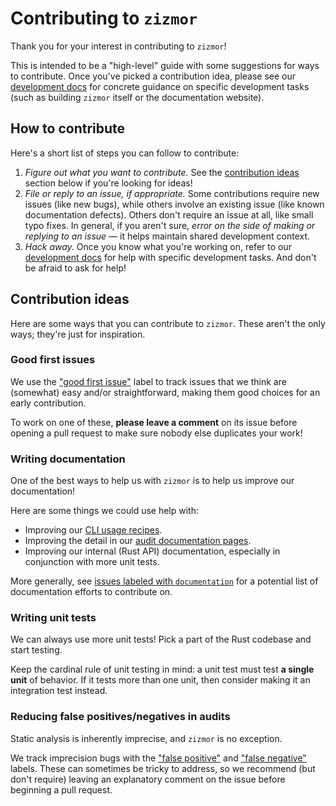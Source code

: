 # Contributing to `zizmor`

Thank you for your interest in contributing to `zizmor`!

This is intended to be a "high-level" guide with some suggestions
for ways to contribute. Once you've picked a contribution idea,
please see our [development docs]
for concrete guidance on specific development tasks (such as building `zizmor`
itself or the documentation website).

## How to contribute

Here's a short list of steps you can follow to contribute:

1. *Figure out what you want to contribute.* See the
   [contribution ideas](#contribution-ideas) section below if you're looking
   for ideas!
2. *File or reply to an issue, if appropriate.* Some contributions require
   new issues (like new bugs), while others involve an existing issue
   (like known documentation defects). Others don't require an issue at all,
   like small typo fixes. In general, if you aren't sure, *error on the side
   of making or replying to an issue* &mdash; it helps maintain shared
   development context.
3. *Hack away.* Once you know what you're working on, refer to our
   [development docs] for help with specific development tasks. And don't be
   afraid to ask for help!

## Contribution ideas

Here are some ways that you can contribute to `zizmor`. These aren't the only
ways; they're just for inspiration.

### Good first issues

We use the ["good first issue"] label to track issues that we think are
(somewhat) easy and/or straightforward, making them good choices for an
early contribution.

To work on one of these, **please leave a comment** on its issue before opening
a pull request to make sure nobody else duplicates your work!

["good first issue"]: https://github.com/woodruffw/zizmor/issues?q=is%3Aissue+is%3Aopen+label%3A%22good+first+issue%22

### Writing documentation

One of the best ways to help us with `zizmor` is to help us improve our
documentation!

Here are some things we could use help with:

* Improving our [CLI usage recipes](https://woodruffw.github.io/zizmor/usage/).
* Improving the detail in our
  [audit documentation pages](https://woodruffw.github.io/zizmor/audits/).
* Improving our internal (Rust API) documentation, especially in conjunction
  with more unit tests.

More generally, see [issues labeled with `documentation`] for a potential
list of documentation efforts to contribute on.

[issues labeled with `documentation`]: https://github.com/woodruffw/zizmor/issues?q=is%3Aissue+is%3Aopen+label%3Adocumentation

### Writing unit tests

We can always use more unit tests! Pick a part of the Rust codebase and
start testing.

Keep the cardinal rule of unit testing in mind: a unit test must test
**a single unit** of behavior. If it tests more than one unit, then
consider making it an integration test instead.

### Reducing false positives/negatives in audits

Static analysis is inherently imprecise, and `zizmor` is no exception.

We track imprecision bugs with the ["false positive"] and ["false negative"]
labels. These can sometimes be tricky to address, so we recommend
(but don't require) leaving an explanatory comment on the issue before
beginning a pull request.

["false positive"]: https://github.com/woodruffw/zizmor/issues?q=is%3Aopen+label%3Afalse-positive

["false negative"]: https://github.com/woodruffw/zizmor/issues?q=is%3Aopen+label%3Afalse-negative

[development docs]: https://woodruffw.github.io/zizmor/development/

